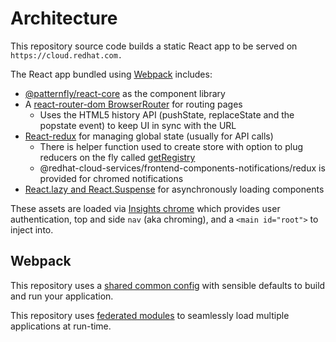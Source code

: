 # Architecture

This repository source code builds a static React app to be served on `https://cloud.redhat.com.`

The React app bundled using [Webpack](https://webpack.js.org) includes:
  - [@patternfly/react-core](https://github.com/patternfly/patternfly-react) as the component library
  - A [react-router-dom BrowserRouter](https://reacttraining.com/react-router/web/api/BrowserRouter) for routing pages
    - Uses the HTML5 history API (pushState, replaceState and the popstate event) to keep UI in sync with the URL
  - [React-redux](https://github.com/reactjs/react-redux) for managing global state (usually for API calls)
    - There is helper function used to create store with option to plug reducers on the fly called [getRegistry](https://github.com/RedHatInsights/frontend-components/blob/master/packages/utils/doc/redux.md#reducer-registry)
    - @redhat-cloud-services/frontend-components-notifications/redux is provided for chromed notifications
  - [React.lazy and React.Suspense](https://reactjs.org/docs/code-splitting.html#reactlazy) for asynchronously loading components

These assets are loaded via [Insights chrome](https://github.com/RedHatInsights/insights-chrome) which provides user authentication, top and side `nav` (aka chroming), and a `<main id="root">` to inject into.

## Webpack

This repository uses a [shared common config](https://www.npmjs.com/package/@redhat-cloud-services/frontend-components-config) with sensible defaults to build and run your application.

This repository uses [federated modules](https://webpack.js.org/concepts/module-federation/) to seamlessly load multiple applications at run-time.


